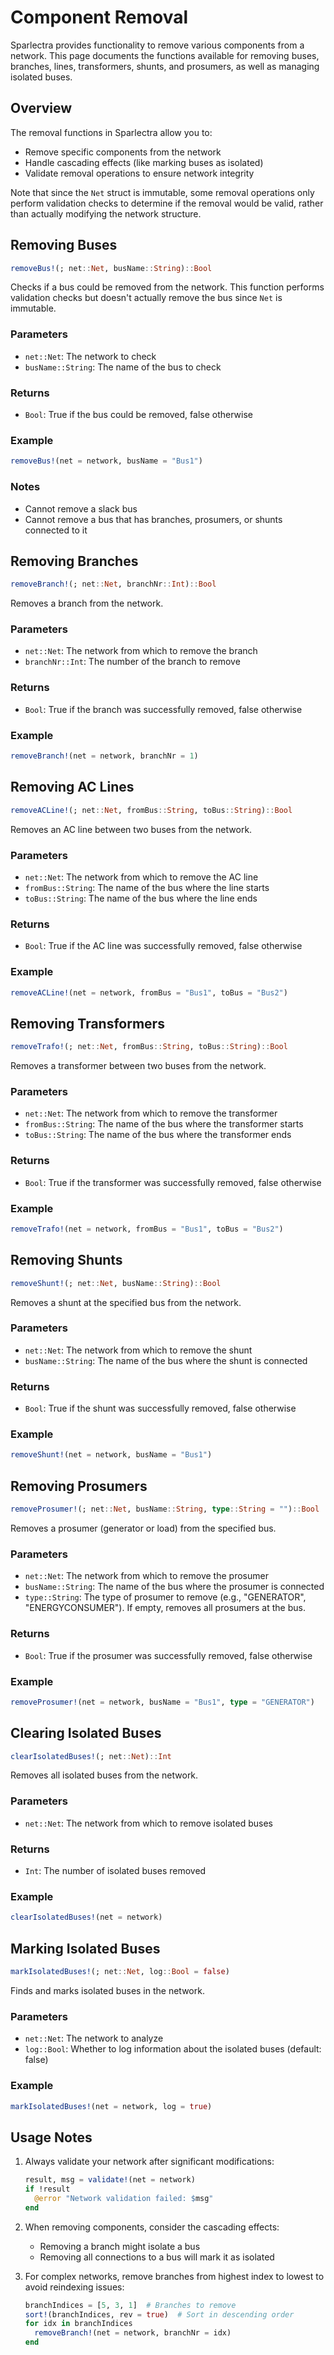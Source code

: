 # Component Removal

Sparlectra provides functionality to remove various components from a network. This page documents the functions available for removing buses, branches, lines, transformers, shunts, and prosumers, as well as managing isolated buses.

## Overview

The removal functions in Sparlectra allow you to:
- Remove specific components from the network
- Handle cascading effects (like marking buses as isolated)
- Validate removal operations to ensure network integrity

Note that since the `Net` struct is immutable, some removal operations only perform validation checks to determine if the removal would be valid, rather than actually modifying the network structure.

## Removing Buses

```julia
removeBus!(; net::Net, busName::String)::Bool
```

Checks if a bus could be removed from the network. This function performs validation checks but doesn't actually remove the bus since `Net` is immutable.

### Parameters
- `net::Net`: The network to check
- `busName::String`: The name of the bus to check

### Returns
- `Bool`: True if the bus could be removed, false otherwise

### Example
```julia
removeBus!(net = network, busName = "Bus1")
```

### Notes
- Cannot remove a slack bus
- Cannot remove a bus that has branches, prosumers, or shunts connected to it

## Removing Branches

```julia
removeBranch!(; net::Net, branchNr::Int)::Bool
```

Removes a branch from the network.

### Parameters
- `net::Net`: The network from which to remove the branch
- `branchNr::Int`: The number of the branch to remove

### Returns
- `Bool`: True if the branch was successfully removed, false otherwise

### Example
```julia
removeBranch!(net = network, branchNr = 1)
```

## Removing AC Lines

```julia
removeACLine!(; net::Net, fromBus::String, toBus::String)::Bool
```

Removes an AC line between two buses from the network.

### Parameters
- `net::Net`: The network from which to remove the AC line
- `fromBus::String`: The name of the bus where the line starts
- `toBus::String`: The name of the bus where the line ends

### Returns
- `Bool`: True if the AC line was successfully removed, false otherwise

### Example
```julia
removeACLine!(net = network, fromBus = "Bus1", toBus = "Bus2")
```

## Removing Transformers

```julia
removeTrafo!(; net::Net, fromBus::String, toBus::String)::Bool
```

Removes a transformer between two buses from the network.

### Parameters
- `net::Net`: The network from which to remove the transformer
- `fromBus::String`: The name of the bus where the transformer starts
- `toBus::String`: The name of the bus where the transformer ends

### Returns
- `Bool`: True if the transformer was successfully removed, false otherwise

### Example
```julia
removeTrafo!(net = network, fromBus = "Bus1", toBus = "Bus2")
```

## Removing Shunts

```julia
removeShunt!(; net::Net, busName::String)::Bool
```

Removes a shunt at the specified bus from the network.

### Parameters
- `net::Net`: The network from which to remove the shunt
- `busName::String`: The name of the bus where the shunt is connected

### Returns
- `Bool`: True if the shunt was successfully removed, false otherwise

### Example
```julia
removeShunt!(net = network, busName = "Bus1")
```

## Removing Prosumers

```julia
removeProsumer!(; net::Net, busName::String, type::String = "")::Bool
```

Removes a prosumer (generator or load) from the specified bus.

### Parameters
- `net::Net`: The network from which to remove the prosumer
- `busName::String`: The name of the bus where the prosumer is connected
- `type::String`: The type of prosumer to remove (e.g., "GENERATOR", "ENERGYCONSUMER"). If empty, removes all prosumers at the bus.

### Returns
- `Bool`: True if the prosumer was successfully removed, false otherwise

### Example
```julia
removeProsumer!(net = network, busName = "Bus1", type = "GENERATOR")
```

## Clearing Isolated Buses

```julia
clearIsolatedBuses!(; net::Net)::Int
```

Removes all isolated buses from the network.

### Parameters
- `net::Net`: The network from which to remove isolated buses

### Returns
- `Int`: The number of isolated buses removed

### Example
```julia
clearIsolatedBuses!(net = network)
```

## Marking Isolated Buses

```julia
markIsolatedBuses!(; net::Net, log::Bool = false)
```

Finds and marks isolated buses in the network.

### Parameters
- `net::Net`: The network to analyze
- `log::Bool`: Whether to log information about the isolated buses (default: false)

### Example
```julia
markIsolatedBuses!(net = network, log = true)
```

## Usage Notes

1. Always validate your network after significant modifications:
   ```julia
   result, msg = validate!(net = network)
   if !result
     @error "Network validation failed: $msg"
   end
   ```

2. When removing components, consider the cascading effects:
   - Removing a branch might isolate a bus
   - Removing all connections to a bus will mark it as isolated

3. For complex networks, remove branches from highest index to lowest to avoid reindexing issues:
   ```julia
   branchIndices = [5, 3, 1]  # Branches to remove
   sort!(branchIndices, rev = true)  # Sort in descending order
   for idx in branchIndices
     removeBranch!(net = network, branchNr = idx)
   end
   ```